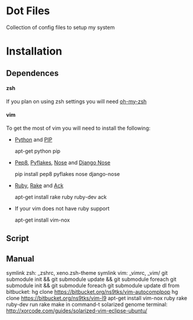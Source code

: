 # Dot Files
Collection of config files to setup my system
# Installation
## Dependences
#### zsh
If you plan on using zsh settings you will need [oh-my-zsh][]
#### vim
To get the most of vim you will need to install the following:  

* [Python][] and [PIP][]  

    apt-get python pip

* [Pep8][], [Pyflakes][], [Nose][] and [Django Nose][]  

    pip install pep8 pyflakes nose django-nose

* [Ruby][], [Rake][] and [Ack][]  

    apt-get install rake ruby ruby-dev ack

* If your vim does not have ruby support  

    apt-get install vim-nox


[oh-my-zsh]: https://github.com/robbyrussell/oh-my-zsh
[Python]: http://www.python.org
[PIP]: http://pypi.python.org/pypi/pip
[Pep8]: http://pypi.python.org/pypi/pep8
[Pyflakes]: http://pypi.python.org/pypi/pyflakes/0.4.0
[Nose]: http://pypi.python.org/pypi/nose/1.0.0
[Django Nose]: http://pypi.python.org/pypi/django-nose/0.1.3
[Ruby]: http://www.ruby-lang.org/
[Rake]: http://rake.rubyforge.org/
[Ack]: http://betterthangrep.com/

## Script

## Manual
symlink zsh: _zshrc, xeno.zsh-theme
symlink vim: _vimrc, _vim/
git submodule init && git submodule update && git submodule foreach git submodule init && git submodule foreach git submodule update
dl from bitbucket:
    hg clone https://bitbucket.org/ns9tks/vim-autocomplpop
    hg clone https://bitbucket.org/ns9tks/vim-l9
apt-get install vim-nox ruby rake ruby-dev
run rake make in command-t
solarized genome terminal: http://xorcode.com/guides/solarized-vim-eclipse-ubuntu/

